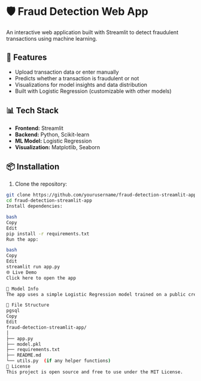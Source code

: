 # 🛡️ Fraud Detection Web App

An interactive web application built with Streamlit to detect fraudulent transactions using machine learning.

## 🚀 Features
- Upload transaction data or enter manually
- Predicts whether a transaction is fraudulent or not
- Visualizations for model insights and data distribution
- Built with Logistic Regression (customizable with other models)

## 📊 Tech Stack
- **Frontend:** Streamlit
- **Backend:** Python, Scikit-learn
- **ML Model:** Logistic Regression
- **Visualization:** Matplotlib, Seaborn

## 📦 Installation

1. Clone the repository:
```bash
git clone https://github.com/yourusername/fraud-detection-streamlit-app.git
cd fraud-detection-streamlit-app
Install dependencies:

bash
Copy
Edit
pip install -r requirements.txt
Run the app:

bash
Copy
Edit
streamlit run app.py
🌐 Live Demo
Click here to open the app

🧠 Model Info
The app uses a simple Logistic Regression model trained on a public credit card fraud dataset with a 94% accuracy. You can swap it with other classifiers like Random Forest or XGBoost.

📁 File Structure
pgsql
Copy
Edit
fraud-detection-streamlit-app/
│
├── app.py
├── model.pkl
├── requirements.txt
├── README.md
└── utils.py  (if any helper functions)
📄 License
This project is open source and free to use under the MIT License.

